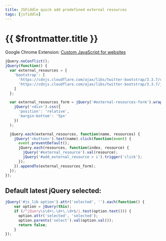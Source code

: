 ```yaml
---
title: JSFiddle quick add predefined external resources
tags: [jsfiddle]
---
```

# {{ $frontmatter.title }}

Google Chrome Extension: [Custom JavaScript for websites](https://chrome.google.com/webstore/detail/custom-javascript-for-web/poakhlngfciodnhlhhgnaaelnpjljija)

```js
jQuery.noConflict();
jQuery(function() {
  var external_resources = {
    'bootstrap': [
      'https://cdnjs.cloudflare.com/ajax/libs/twitter-bootstrap/3.3.7/css/bootstrap.min.css',
      'https://cdnjs.cloudflare.com/ajax/libs/twitter-bootstrap/3.3.7/js/bootstrap.min.js'
    ]
  };

  var external_resources_form = jQuery('#external-resources-form').wrapInner(
    jQuery('<div>').css({
      'position': 'relative',
      'margin-bottom': '5px'
    })
  );

  jQuery.each(external_resources, function(name, resources) {
    jQuery('<button>').text(name).click(function(event) {
      event.preventDefault();
      jQuery.each(resources, function(index, resource) {
        jQuery('#external_resource').val(resource);
        jQuery('#add_external_resource > i').trigger('click');
      });
    }).appendTo(external_resources_form);
  });
});
```

## Default latest jQuery selected:

```js
jQuery('#js_lib option').attr('selected', '').each(function() {
    var option = jQuery(this);
    if (/^jQuery\s\d+\.\d+\.\d+$/i.test(option.text())) {
      option.attr('selected', 'selected');
      option.parents('select').val(option.val());
      return false;
    }
});
```
